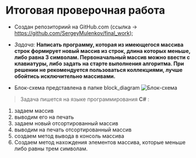 # Итоговая проверочная работа

* Создан репозиториий на GitHub.com (ссылка -> https://github.com/SergeyMulenkov/final_work);

* _Задача:_ __Написать программу, которая из имеющегося массива строк формирует новый массив из строк, длина которых меньше, либо равна 3 символам. Первоначальный массив можно ввести с клавиатуры, либо задать на старте выполнения алгоритма. При решении не рекомендуется пользоваться коллекциями, лучше обойтись исключительно массивами.__

* Блок-схема представлена в папке block_diagram
![Блок-схема](final_work/block_diagram/блок-схема.png)

> Задача пишется на языке программирования **С#** :

1. задаем массив
2. выводим его на печать
3. задаем новый отсортированный массив
4. выводим на печать отсортированный массив
5. создаем метод вывода в консоль массива
6. Создаем метод нахождения элементов массива, которые меньше либо равны трем символам.